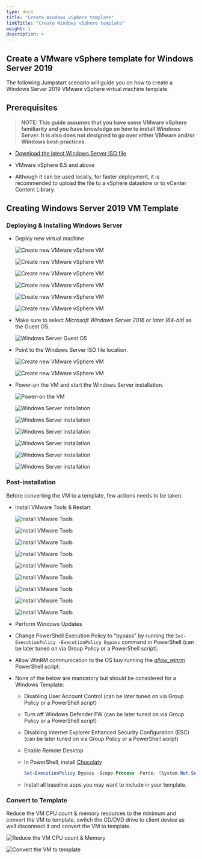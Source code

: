```yaml
---
type: docs
title: "Create Windows vSphere template"
linkTitle: "Create Windows vSphere template"
weight: 1
description: >
---
```


## Create a VMware vSphere template for Windows Server 2019

The following Jumpstart scenario will guide you on how to create a Windows Server 2019 VMware vSphere virtual machine template.

## Prerequisites

> **NOTE: This guide assumes that you have some VMware vSphere familiarity and you have knowledge on how to install Windows Server. It is also does not designed to go over either VMware and/or Windows best-practices.**

- [Download the latest Windows Server ISO file](https://www.microsoft.com/windows-server/trial)

- VMware vSphere 6.5 and above

- Although it can be used locally, for faster deployment, it is recommended to upload the file to a vSphere datastore or to vCenter Content Library.

## Creating Windows Server 2019 VM Template

### Deploying & Installing Windows Server

- Deploy new virtual machine

    ![Create new VMware vSphere VM](./01.png)

    ![Create new VMware vSphere VM](./02.png)

    ![Create new VMware vSphere VM](./03.png)

    ![Create new VMware vSphere VM](./04.png)

    ![Create new VMware vSphere VM](./05.png)

    ![Create new VMware vSphere VM](./06.png)

- Make sure to select _Microsoft Windows Server 2016 or later (64-bit)_ as the Guest OS.

    ![Windows Server Guest OS](./07.png)

- Point to the Windows Server ISO file location.

    ![Create new VMware vSphere VM](./08.png)

    ![Create new VMware vSphere VM](./09.png)

- Power-on the VM and start the Windows Server installation.

    ![Power-on the VM](./10.png)

    ![Windows Server installation](./11.png)

    ![Windows Server installation](./12.png)

    ![Windows Server installation](./13.png)

    ![Windows Server installation](./14.png)

    ![Windows Server installation](./15.png)

    ![Windows Server installation](./16.png)

### Post-installation

Before converting the VM to a template, few actions needs to be taken.

- Install VMware Tools & Restart

    ![Install VMware Tools](./17.png)

    ![Install VMware Tools](./18.png)

    ![Install VMware Tools](./19.png)

    ![Install VMware Tools](./20.png)

    ![Install VMware Tools](./21.png)

    ![Install VMware Tools](./22.png)

    ![Install VMware Tools](./23.png)

    ![Install VMware Tools](./24.png)

    ![Install VMware Tools](./25.png)

- Perform Windows Updates

- Change PowerShell Execution Policy to "bypass" by running the ```Set-ExecutionPolicy -ExecutionPolicy Bypass``` command in PowerShell (can be later tuned on via Group Policy or a PowerShell script).

- Allow WinRM communication to the OS buy running the [_allow_winrm_](https://github.com/microsoft/azure_arc/blob/main/azure_arc_servers_jumpstart/vmware/winsrv/terraform/scripts/allow_winrm.ps1) PowerShell script.

- None of the below are mandatory but should be considered for a Windows Template:

  - Disabling User Account Control (can be later tuned on via Group Policy or a PowerShell script)
  - Turn off Windows Defender FW (can be later tuned on via Group Policy or a PowerShell script)
  - Disabling Internet Explorer Enhanced Security Configuration (ESC) (can be later tuned on via Group Policy or a PowerShell script)
  - Enable Remote Desktop
  - In PowerShell, install [Chocolaty](https://chocolatey.org/install)

    ```powershell
    Set-ExecutionPolicy Bypass -Scope Process -Force; [System.Net.ServicePointManager]::SecurityProtocol = [System.Net.ServicePointManager]::SecurityProtocol -bor 3072; iex ((New-Object System.Net.WebClient).DownloadString('https://chocolatey.org/install.ps1'))
    ```

  - Install all baseline apps you may want to include in your template.

### Convert to Template

Reduce the VM CPU count & memory resources to the minimum and convert the VM to template, switch the CD/DVD drive to client device as well disconnect it and convert the VM to template.

![Reduce the VM CPU count & Memory](./26.png)

![Convert the VM to template](./27.png)
